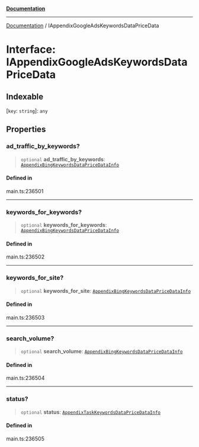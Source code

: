 [**Documentation**](../README.md)

***

[Documentation](../README.md) / IAppendixGoogleAdsKeywordsDataPriceData

# Interface: IAppendixGoogleAdsKeywordsDataPriceData

## Indexable

 \[`key`: `string`\]: `any`

## Properties

### ad\_traffic\_by\_keywords?

> `optional` **ad\_traffic\_by\_keywords**: [`AppendixBingKeywordsDataPriceDataInfo`](../classes/AppendixBingKeywordsDataPriceDataInfo.md)

#### Defined in

main.ts:236501

***

### keywords\_for\_keywords?

> `optional` **keywords\_for\_keywords**: [`AppendixBingKeywordsDataPriceDataInfo`](../classes/AppendixBingKeywordsDataPriceDataInfo.md)

#### Defined in

main.ts:236502

***

### keywords\_for\_site?

> `optional` **keywords\_for\_site**: [`AppendixBingKeywordsDataPriceDataInfo`](../classes/AppendixBingKeywordsDataPriceDataInfo.md)

#### Defined in

main.ts:236503

***

### search\_volume?

> `optional` **search\_volume**: [`AppendixBingKeywordsDataPriceDataInfo`](../classes/AppendixBingKeywordsDataPriceDataInfo.md)

#### Defined in

main.ts:236504

***

### status?

> `optional` **status**: [`AppendixTaskKeywordsDataPriceDataInfo`](../classes/AppendixTaskKeywordsDataPriceDataInfo.md)

#### Defined in

main.ts:236505
